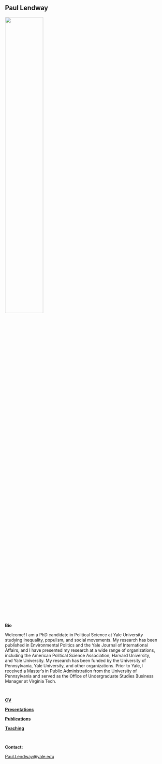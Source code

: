 
## Paul Lendway



<img src = "https://user-images.githubusercontent.com/78934389/108396854-54dab180-71e5-11eb-84c0-f2fff40b4dae.jpg" width = "50%" height = "50%">

&nbsp;

**Bio**

Welcome! I am a PhD candidate in Political Science at Yale University studying inequality, populism, and social movements. My research has been published in Environmental Politics and the Yale Journal of International Affairs, and I have presented my research at a wide range of organizations, including the American Political Science Association,  Harvard University, and Yale University. My research has been funded by the University of Pennsylvania, Yale University, and other organizations. Prior to Yale, I received a Master’s in Public Administration from the University of Pennsylvania and served as the Office of Undergraduate Studies Business Manager at Virginia Tech.

&nbsp;

**[CV](/CV.md)**

**[Presentations](/Presentations.md)**

**[Publications](/Publications.md)**

**[Teaching](/Teaching.md)** 



 &nbsp;
 
**Contact:**

Paul.Lendway@yale.edu




 &nbsp;
 




